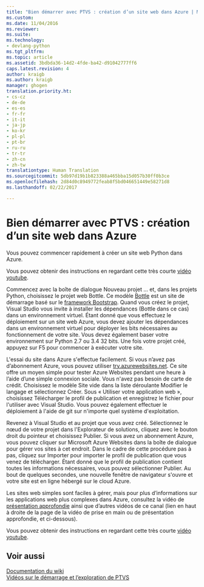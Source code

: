 ```yaml
---
title: "Bien démarrer avec PTVS : création d’un site web dans Azure | Microsoft Docs"
ms.custom: 
ms.date: 11/04/2016
ms.reviewer: 
ms.suite: 
ms.technology:
- devlang-python
ms.tgt_pltfrm: 
ms.topic: article
ms.assetid: 3bdbda36-14d2-4fde-ba42-d91042777ff6
caps.latest.revision: 4
author: kraigb
ms.author: kraigb
manager: ghogen
translation.priority.ht:
- cs-cz
- de-de
- es-es
- fr-fr
- it-it
- ja-jp
- ko-kr
- pl-pl
- pt-br
- ru-ru
- tr-tr
- zh-cn
- zh-tw
translationtype: Human Translation
ms.sourcegitcommit: 5db97d19b1b823388a465bba15d057b30ff0b3ce
ms.openlocfilehash: 2d84d0c8949772feab8f5bd046651449e58271d8
ms.lasthandoff: 02/22/2017

---
```

# <a name="getting-started-with-ptvs-building-a-website-in-azure"></a>Bien démarrer avec PTVS : création d’un site web dans Azure
Vous pouvez commencer rapidement à créer un site web Python dans Azure.  
  
 Vous pouvez obtenir des instructions en regardant cette très courte [vidéo youtube](https://www.youtube.com/watch?v=FJx5mutt1uk&list=PLReL099Y5nRdLgGAdrb_YeTdEnd23s6Ff&index=6).  
  
 Commencez avec la boîte de dialogue Nouveau projet ... et, dans les projets Python, choisissez le projet web Bottle.  Ce modèle [Bottle](http://bottlepy.org/docs/dev/index.html) est un site de démarrage basé sur le [framework Bootstrap](http://getbootstrap.com/).  Quand vous créez le projet, Visual Studio vous invite à installer les dépendances (Bottle dans ce cas) dans un environnement virtuel.  Étant donné que vous effectuez le déploiement sur un site web Azure, vous devez ajouter les dépendances dans un environnement virtuel pour déployer les bits nécessaires au fonctionnement de votre site.  Vous devez également baser votre environnement sur Python 2.7 ou 3.4 32 bits.  Une fois votre projet créé, appuyez sur F5 pour commencer à exécuter votre site.  
  
 L'essai du site dans Azure s'effectue facilement.  Si vous n’avez pas d’abonnement Azure, vous pouvez utiliser [try.azurewebsites.net](https://trywebsites.azurewebsites.net/).  Ce site offre un moyen simple pour tester Azure Websites pendant une heure à l’aide d’une simple connexion sociale.  Vous n'avez pas besoin de carte de crédit.  Choisissez le modèle Site vide dans la liste déroulante Modifier le langage et sélectionnez Créer.  Sous « Utiliser votre application web », choisissez Télécharger le profil de publication et enregistrez le fichier pour l'utiliser avec Visual Studio.  Vous pouvez également effectuer le déploiement à l'aide de git sur n'importe quel système d'exploitation.  
  
 Revenez à Visual Studio et au projet que vous avez créé.  Sélectionnez le nœud de votre projet dans l'Explorateur de solutions, cliquez avec le bouton droit du pointeur et choisissez Publier.  Si vous avez un abonnement Azure, vous pouvez cliquer sur Microsoft Azure Websites dans la boîte de dialogue pour gérer vos sites à cet endroit.  Dans le cadre de cette procédure pas à pas, cliquez sur Importer pour importer le profil de publication que vous venez de télécharger.  Étant donné que le profil de publication contient toutes les informations nécessaires, vous pouvez sélectionner Publier.  Au bout de quelques secondes, une nouvelle fenêtre de navigateur s'ouvre et votre site est en ligne hébergé sur le cloud Azure.  
  
 Les sites web simples sont faciles à gérer, mais pour plus d’informations sur les applications web plus complexes dans Azure, consultez la vidéo de [présentation approfondie](https://www.youtube.com/watch?v=WG3pGmoo8nE&list=PLReL099Y5nRdLgGAdrb_YeTdEnd23s6Ff&index=10) ainsi que d’autres vidéos de ce canal (lien en haut à droite de la page de la vidéo de prise en main ou de présentation approfondie, et ci-dessous).  
  
 Vous pouvez obtenir des instructions en regardant cette très courte [vidéo youtube](https://www.youtube.com/watch?v=FJx5mutt1uk&list=PLReL099Y5nRdLgGAdrb_YeTdEnd23s6Ff&index=6).  
  
## <a name="see-also"></a>Voir aussi  
 [Documentation du wiki](https://github.com/Microsoft/PTVS/wiki/Web-Project)   
 [Vidéos sur le démarrage et l’exploration de PTVS](https://www.youtube.com/playlist?list=PLReL099Y5nRdLgGAdrb_YeTdEnd23s6Ff)

